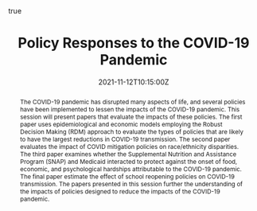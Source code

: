 ---
title: Policy Responses to the COVID-19 Pandemic
abstract: The COVID-19 pandemic has disrupted many aspects of life, and several policies have been implemented to lessen the impacts of the COVID-19 pandemic. This session will present papers that evaluate the impacts of these policies. The first paper uses epidemiological and economic models employing the Robust Decision Making (RDM) approach to evaluate the types of policies that are likely to have the largest reductions in COVID-19 transmission. The second paper evaluates the impact of COVID mitigation policies on race/ethnicity disparities. The third paper examines whether the Supplemental Nutrition and Assistance Program (SNAP) and Medicaid interacted to protect against the onset of food, economic, and psychological hardships attributable to the COVID-19 pandemic. The final paper estimate the effect of school reopening policies on COVID-19 transmission. The papers presented in this session further the understanding of the impacts of policies designed to reduce the impacts of the COVID-19 pandemic.
authors: 
- admin
date: "2021-11-12T10:15:00Z"
event: 2021 APPAM Fall Research Conference
event_url: https://appam.confex.com/appam/2021/meetingapp.cgi/Session/16083
featured: true
links: []
location: APPAM 2021, Austin, Texas
math: true
projects: []
publishDate: "2021-08-05T00:00:00Z"
slides: []
summary: 
tags: []
url_code: ""
url_pdf: "https://www.rand.org/pubs/working_papers/WRA1080-2.html"
url_slides: ""
url_video: ""
---